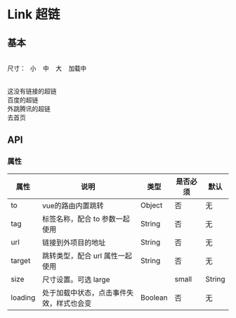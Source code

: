 # Link 超链

## 基本

<br>
<div>
  <span>尺寸：</span>
  <button :key="0" @click="changeGroupStatus($event, 0)" class="inp-btn" :class="{'on': sizeStatus === 0}">小</button>
  <button :key="1" @click="changeGroupStatus($event, 1)" class="inp-btn" :class="{'on': sizeStatus === 1}">中</button>
  <button :key="2" @click="changeGroupStatus($event, 2)" class="inp-btn" :class="{'on': sizeStatus === 2}">大</button>
  <button @click="loading = !loading" class="inp-btn" :class="{'on': loading}">加载中</button>
</div>
<br>

<w-link :loading="loading" :size="groupConfig[sizeStatus]">这没有链接的超链</w-link>
<br>
<w-link url="http://baidu.com" :loading="loading" :size="groupConfig[sizeStatus]">百度的超链</w-link>
<br>
<w-link url="http://qq.com" :loading="loading" target="_blonk" :size="groupConfig[sizeStatus]">外跳腾讯的超链</w-link>
<br>
<w-link :to="{path: '/'}" :loading="loading" :size="groupConfig[sizeStatus]">去首页</w-link>


## API

### 属性

|属性|说明|类型|是否必须|默认|
|---|---|----|-------|---|
|to|vue的路由内置跳转|Object|否|无|
|tag|标签名称，配合 to 参数一起使用|String|否|无|
|url|链接到外项目的地址|String|否|无|
|target|跳转类型，配合 url 属性一起使用|String|否|无|
|size|尺寸设置。可选 large || small|String|否|无|
|loading|处于加载中状态，点击事件失效，样式也会变|Boolean|否|无|

<script>
import WLink from '../water/link/Link';

export default {
  data() {
    return {
      sizeStatus: 0,
      loading: false,
      groupConfig: ['small', '', 'large',],}
    },
  components: {
    WLink,
  },
  methods: {
    changeGroupStatus($event, index) {
      this.sizeStatus = index;
    },
  },
};
</script>
<style lang="scss">
@import '../water/link/style/link.scss';

.inp-btn {
  background: none;
  border: none;
  cursor: pointer;

  &:focus {
    outline: none;
  }

  &.on {
    background: #1996f9;
    color: #fff;
  }
}
</style>
